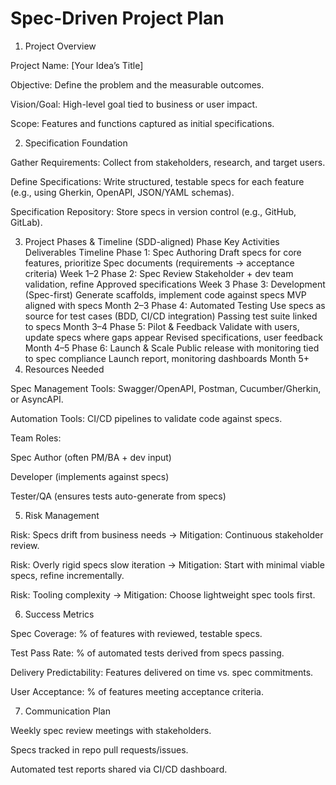# Spec-Driven Project Plan

1. Project Overview

Project Name: [Your Idea’s Title]

Objective: Define the problem and the measurable outcomes.

Vision/Goal: High-level goal tied to business or user impact.

Scope: Features and functions captured as initial specifications.

2. Specification Foundation

Gather Requirements: Collect from stakeholders, research, and target users.

Define Specifications: Write structured, testable specs for each feature (e.g., using Gherkin, OpenAPI, JSON/YAML schemas).

Specification Repository: Store specs in version control (e.g., GitHub, GitLab).

3. Project Phases & Timeline (SDD-aligned)
Phase	Key Activities	Deliverables	Timeline
Phase 1: Spec Authoring	Draft specs for core features, prioritize	Spec documents (requirements → acceptance criteria)	Week 1–2
Phase 2: Spec Review	Stakeholder + dev team validation, refine	Approved specifications	Week 3
Phase 3: Development (Spec-first)	Generate scaffolds, implement code against specs	MVP aligned with specs	Month 2–3
Phase 4: Automated Testing	Use specs as source for test cases (BDD, CI/CD integration)	Passing test suite linked to specs	Month 3–4
Phase 5: Pilot & Feedback	Validate with users, update specs where gaps appear	Revised specifications, user feedback	Month 4–5
Phase 6: Launch & Scale	Public release with monitoring tied to spec compliance	Launch report, monitoring dashboards	Month 5+
4. Resources Needed

Spec Management Tools: Swagger/OpenAPI, Postman, Cucumber/Gherkin, or AsyncAPI.

Automation Tools: CI/CD pipelines to validate code against specs.

Team Roles:

Spec Author (often PM/BA + dev input)

Developer (implements against specs)

Tester/QA (ensures tests auto-generate from specs)

5. Risk Management

Risk: Specs drift from business needs → Mitigation: Continuous stakeholder review.

Risk: Overly rigid specs slow iteration → Mitigation: Start with minimal viable specs, refine incrementally.

Risk: Tooling complexity → Mitigation: Choose lightweight spec tools first.

6. Success Metrics

Spec Coverage: % of features with reviewed, testable specs.

Test Pass Rate: % of automated tests derived from specs passing.

Delivery Predictability: Features delivered on time vs. spec commitments.

User Acceptance: % of features meeting acceptance criteria.

7. Communication Plan

Weekly spec review meetings with stakeholders.

Specs tracked in repo pull requests/issues.

Automated test reports shared via CI/CD dashboard.
